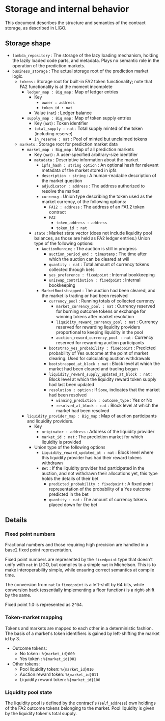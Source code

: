 # Storage and internal behavior
This document describes the structure and semantics of the contract storage, as described in LIGO.

## Storage shape

* `lambda_repository` : The storage of the lazy loading mechanism, holding the lazily loaded code parts, and metadata. Plays no semantic role in the operation of the prediction markets.
* `business_storage` : The actual storage root of the prediction market logic.
  * `tokens` : Storage root for built-in FA2 token functionality; note that FA2 functionality is at the moment incomplete
    * `ledger_map : Big_map` : Map of ledger entries
	  * Key
	    * `owner : address`
		* `token_id : nat`
	  * Value (`nat`) : Ledger balance
	* `supply_map : Big_map` : Map of token supply entries
	  * Key (`nat`) : Token identifier
	  * `total_supply : nat` : Total supply minted of the token (including reserve)
	  * `in_reserve : nat` : Pool of minted but unclaimed tokens
  * `markets` : Storage root for prediction market data
    * `market_map : Big_map` : Map of all prediction markets
	  * Key (`nat`) : A user-specified arbitrary-size identifier
	  * `metadata` : Descriptive information about the market
		* `ipfs_hash : string option` : An optional hash for relevant metadata of the market stored in ipfs
	    * `description : string` : A human-readable description of the market question
		* `adjudicator : address` : The address authorized to resolve the market
		* `currency` : Union type describing the token used as the market currency, of the following options:
		  * `FA12 : address` : The address of an FA1.2 token contract
		  * `FA2`
		    * `token_address : address`
			* `token_id : nat`
	  * `state` : Market state vector (does not include liquidity pool balances, as those are held as FA2 ledger entries.) Union type of the following options:
	    * `AuctionRunning` : The auction is still in progress
		  * `auction_period_end : timestamp` : The time after which the auction can be cleared at will
		  * `quantity : nat` : Total amount of currency tokens collected through bets
		  * `yes_preference : fixedpoint` : Internal bookkeeping
		  * `uniswap_contribution : fixedpoint` : Internal bookkeeping
		* `MarketBootstrapped` : The auction had been cleared, and the market is trading or had been resolved
		  * `currency_pool` : Running totals of collected currency
		    * `market_currency_pool : nat` : Currency reserved for burning outcome tokens or exchange for winning tokens after market resolution
			* `liquidity_reward_currency_pool : nat` : Currency reserved for rewarding liquidity providers proportional to keeping liquidity in the pool
			* `auction_reward_currency_pool : nat` : Currency reserved for rewarding auction participants
		  * `bootstrap_yes_probability : fixedpoint` : Predicted probability of Yes outcome at the point of market clearing. Used for calculating auction withdrawals
		  * `bootstrapped_at_block : nat` : Block level at which the market had been cleared and trading began
		  * `liquidity_reward_supply_updated_at_block : nat` : Block level at which the liquidity reward token supply had last been updated
		  * `resolution : option` : If `Some`, indicates that the market had been resolved
		    * `winning_prediction : outcome_type` : Yes or No
			* `resolved_at_block : nat` : Block level at which the market had been resolved
	* `liquidity_provider_map : Big_map` : Map of auction participants and liquidity providers.
	  * Key
	    * `originator : address` : Address of the liquidity provider
		* `market_id : nat` : The prediction market for which liquidity is provided
	  * Union type of the following options
	    * `Liquidity_reward_updated_at : nat` : Block level where this liquidity provider has had their reward tokens withdrawn
		* `Bet` : If the liquidity provider had participated in the auction, and not withdrawn their allocations yet, this type holds the details of their bet
		  * `predicted_probability : fixedpoint` : A fixed point representation of the probability of a Yes outcome predicted in the bet
		  * `quantity : nat` : The amount of currency tokens placed down for the bet

## Details

### Fixed point numbers
Fractional numbers and those requiring high precision are handled in a base2 fixed point representation.

Fixed point numbers are represented by the `fixedpoint` type that doesn't unify with `nat` in LIGO, but compiles to a simple `nat` in Michelson. This is to make interoperability simple, while ensuring correct semantics at compile time.

The conversion from `nat` to `fixedpoint` is a left-shift by 64 bits, while conversion back (essentially implementing a floor function) is a right-shift by the same.

Fixed point 1.0 is represented as 2^64.

### Token-market mapping
Tokens and markets are mapped to each other in a deterministic fashion. The basis of a market's token identifiers is gained by left-shifting the market id by 3.

* Outcome tokens:
  * No token : `%{market_id}000`
  * Yes token : `%{market_id}001`
* Other tokens:
  * Pool liquidity token: `%{market_id}010`
  * Auction reward token: `%{market_id}011`
  * Liquidity reward token: `%{market_id}100`

### Liquidity pool state

The liquidity pool is defined by the contract's (`self_address`) own holdings of the FA2 outcome tokens belonging to the market. Pool liquidity is given by the liquidity token's total supply.
